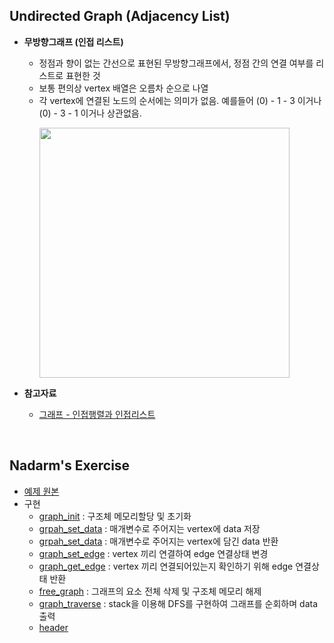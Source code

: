 ## Undirected Graph (Adjacency List)
- __무방향그래프 (인접 리스트)__
    - 정점과 향이 없는 간선으로 표현된 무방향그래프에서, 정점 간의 연결 여부를 리스트로 표현한 것
    - 보통 편의상 vertex 배열은 오름차 순으로 나열
    - 각 vertex에 연결된 노드의 순서에는 의미가 없음. 예를들어 (0) - 1 - 3 이거나 (0) - 3 - 1 이거나 상관없음. <p><img src="https://user-images.githubusercontent.com/60066472/86536274-3a3b1d00-bf21-11ea-9fdd-fa50f075da4b.png" width="400"></p>
    
- __참고자료__
    - [그래프 - 인접행렬과 인접리스트](https://sarah950716.tistory.com/12)
<br>

## Nadarm's Exercise
- [예제 원본](https://github.com/nadarm/42-algorithm/tree/master/graph/undirected_list)
- 구현
    - [graph_init](./graph_init.c) : 구조체 메모리할당 및 초기화
    - [grpah_set_data](./grpah_set_data.c) : 매개변수로 주어지는 vertex에 data 저장
    - [grpah_set_data](./grpah_get_data.c) : 매개변수로 주어지는 vertex에 담긴 data 반환
    - [graph_set_edge](./graph_set_edge.c) : vertex 끼리 연결하여 edge 연결상태 변경
    - [graph_get_edge](./graph_get_edge.c) : vertex 끼리 연결되어있는지 확인하기 위해 edge 연결상태 반환
    - [free_graph](./free_graph.c) : 그래프의 요소 전체 삭제 및 구조체 메모리 해제
    - [graph_traverse](./graph_traverse.c) : stack을 이용해 DFS를 구현하여 그래프를 순회하며 data 출력
    - [header](./graph.h)
<br>
